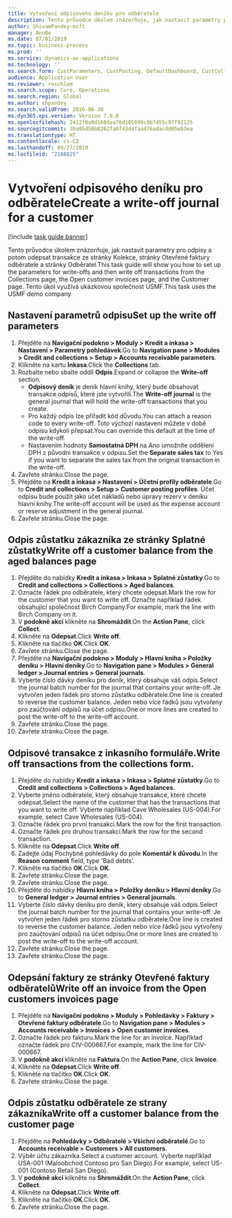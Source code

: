 ```yaml
---
title: Vytvoření odpisového deníku pro odběratele
description: Tento průvodce úkolem znázorňuje, jak nastavit parametry pro odpisy a potom odepsat transakce ze stránky Kolekce, stránky Otevřené faktury odběratele a stránky Odběratel.
author: ShivamPandey-msft
manager: AnnBe
ms.date: 07/01/2019
ms.topic: business-process
ms.prod: ''
ms.service: dynamics-ax-applications
ms.technology: ''
ms.search.form: CustParameters, CustPosting, DefaultDashboard, CustCollectionsPoolsListPage, CustWriteOff, LedgerJournalTable, LedgerJournalTransDaily, CustCollections, CustOpenInvoicesListPage, CustTable
audience: Application User
ms.reviewer: roschlom
ms.search.scope: Core, Operations
ms.search.region: Global
ms.author: shpandey
ms.search.validFrom: 2016-06-30
ms.dyn365.ops.version: Version 7.0.0
ms.openlocfilehash: 2422f0a9d168daa76d105099c8b7455c97f92125
ms.sourcegitcommit: 3ba95d50b8262fa0f43d4faad76adac4d05eb3ea
ms.translationtype: HT
ms.contentlocale: cs-CZ
ms.lasthandoff: 09/27/2019
ms.locfileid: "2188825"
---
```

# <a name="create-a-write-off-journal-for-a-customer"></a><span data-ttu-id="cecfd-103">Vytvoření odpisového deníku pro odběratele</span><span class="sxs-lookup"><span data-stu-id="cecfd-103">Create a write-off journal for a customer</span></span>

[!include [task guide banner](../../includes/task-guide-banner.md)]

<span data-ttu-id="cecfd-104">Tento průvodce úkolem znázorňuje, jak nastavit parametry pro odpisy a potom odepsat transakce ze stránky Kolekce, stránky Otevřené faktury odběratele a stránky Odběratel.</span><span class="sxs-lookup"><span data-stu-id="cecfd-104">This task guide will show you how to set up the parameters for write-offs and then write off transactions from the Collections page, the Open customer invoices page, and the Customer page.</span></span> <span data-ttu-id="cecfd-105">Tento úkol využívá ukázkovou společnost USMF.</span><span class="sxs-lookup"><span data-stu-id="cecfd-105">This task uses the USMF demo company.</span></span>


## <a name="set-up-the-write-off-parameters"></a><span data-ttu-id="cecfd-106">Nastavení parametrů odpisu</span><span class="sxs-lookup"><span data-stu-id="cecfd-106">Set up the write off parameters</span></span>
1. <span data-ttu-id="cecfd-107">Přejděte na **Navigační podokno > Moduly > Kredit a inkasa > Nastavení > Parametry pohledávek**.</span><span class="sxs-lookup"><span data-stu-id="cecfd-107">Go to **Navigation pane > Modules > Credit and collections > Setup > Accounts receivable parameters**.</span></span>
2. <span data-ttu-id="cecfd-108">Klikněte na kartu **Inkasa**.</span><span class="sxs-lookup"><span data-stu-id="cecfd-108">Click the **Collections** tab.</span></span>
3. <span data-ttu-id="cecfd-109">Rozbalte nebo sbalte oddíl **Odpis**.</span><span class="sxs-lookup"><span data-stu-id="cecfd-109">Expand or collapse the **Write-off** section.</span></span>
    - <span data-ttu-id="cecfd-110">**Odpisový deník** je deník hlavní knihy, který bude obsahovat transakce odpisů, které jste vytvořili.</span><span class="sxs-lookup"><span data-stu-id="cecfd-110">The **Write-off journal** is the general journal that will hold the write-off transactions that you create.</span></span>  
    - <span data-ttu-id="cecfd-111">Pro každý odpis lze přiřadit kód důvodu.</span><span class="sxs-lookup"><span data-stu-id="cecfd-111">You can attach a reason code to every write-off.</span></span> <span data-ttu-id="cecfd-112">Toto výchozí nastavení můžete v době odpisu kdykoli přepsat.</span><span class="sxs-lookup"><span data-stu-id="cecfd-112">You can override this default at the time of the write-off.</span></span>  
    - <span data-ttu-id="cecfd-113">Nastavením hodnoty **Samostatná DPH** na Ano umožníte oddělení DPH z původní transakce v odpisu.</span><span class="sxs-lookup"><span data-stu-id="cecfd-113">Set the **Separate sales tax** to Yes if you want to separate the sales tax from the original transaction in the write-off.</span></span>  
4. <span data-ttu-id="cecfd-114">Zavřete stránku.</span><span class="sxs-lookup"><span data-stu-id="cecfd-114">Close the page.</span></span>
5. <span data-ttu-id="cecfd-115">Přejděte na **Kredit a inkasa > Nastavení > Účetní profily odběratele**.</span><span class="sxs-lookup"><span data-stu-id="cecfd-115">Go to **Credit and collections > Setup > Customer posting profiles**.</span></span> <span data-ttu-id="cecfd-116">Účet odpisu bude použit jako účet nákladů nebo úpravy rezerv v deníku hlavní knihy.</span><span class="sxs-lookup"><span data-stu-id="cecfd-116">The write-off account will be used as the expense account or reserve adjustment in the general journal.</span></span>
6. <span data-ttu-id="cecfd-117">Zavřete stránku.</span><span class="sxs-lookup"><span data-stu-id="cecfd-117">Close the page.</span></span>

## <a name="write-off-a-customer-balance-from-the-aged-balances-page"></a><span data-ttu-id="cecfd-118">Odpis zůstatku zákazníka ze stránky Splatné zůstatky</span><span class="sxs-lookup"><span data-stu-id="cecfd-118">Write off a customer balance from the aged balances page</span></span>
1. <span data-ttu-id="cecfd-119">Přejděte do nabídky **Kredit a inkasa > Inkasa > Splatné zůstatky**.</span><span class="sxs-lookup"><span data-stu-id="cecfd-119">Go to **Credit and collections > Collections > Aged balances**.</span></span>
2. <span data-ttu-id="cecfd-120">Označte řádek pro odběratele, který chcete odepsat.</span><span class="sxs-lookup"><span data-stu-id="cecfd-120">Mark the row for the customer that you want to write off.</span></span> <span data-ttu-id="cecfd-121">Označte například řádek obsahující společnost Birch Company.</span><span class="sxs-lookup"><span data-stu-id="cecfd-121">For example, mark the line with Birch Company on it.</span></span>
3. <span data-ttu-id="cecfd-122">V **podokně akcí** klikněte na **Shromáždit**.</span><span class="sxs-lookup"><span data-stu-id="cecfd-122">On the **Action Pane**, click **Collect**.</span></span>
4. <span data-ttu-id="cecfd-123">Klikněte na **Odepsat**.</span><span class="sxs-lookup"><span data-stu-id="cecfd-123">Click **Write off**.</span></span>
5. <span data-ttu-id="cecfd-124">Klikněte na tlačítko **OK**.</span><span class="sxs-lookup"><span data-stu-id="cecfd-124">Click **OK**.</span></span>
6. <span data-ttu-id="cecfd-125">Zavřete stránku.</span><span class="sxs-lookup"><span data-stu-id="cecfd-125">Close the page.</span></span>
7. <span data-ttu-id="cecfd-126">Přejděte na **Navigační podokno > Moduly > Hlavní kniha > Položky deníku > Hlavní deníky**.</span><span class="sxs-lookup"><span data-stu-id="cecfd-126">Go to **Navigation pane > Modules > General ledger > Journal entries > General journals**.</span></span>
8. <span data-ttu-id="cecfd-127">Vyberte číslo dávky deníku pro deník, který obsahuje váš odpis.</span><span class="sxs-lookup"><span data-stu-id="cecfd-127">Select the journal batch number for the journal that contains your write-off.</span></span> <span data-ttu-id="cecfd-128">Je vytvořen jeden řádek pro storno zůstatku odběratele.</span><span class="sxs-lookup"><span data-stu-id="cecfd-128">One line is created to reverse the customer balance.</span></span> <span data-ttu-id="cecfd-129">Jeden nebo více řádků jsou vytvořeny pro zaúčtování odpisů na účet odpisu.</span><span class="sxs-lookup"><span data-stu-id="cecfd-129">One or more lines are created to post the write-off to the write-off account.</span></span>  
9. <span data-ttu-id="cecfd-130">Zavřete stránku.</span><span class="sxs-lookup"><span data-stu-id="cecfd-130">Close the page.</span></span>
10. <span data-ttu-id="cecfd-131">Zavřete stránku.</span><span class="sxs-lookup"><span data-stu-id="cecfd-131">Close the page.</span></span>

## <a name="write-off-transactions-from-the-collections-form"></a><span data-ttu-id="cecfd-132">Odpisové transakce z inkasního formuláře.</span><span class="sxs-lookup"><span data-stu-id="cecfd-132">Write off transactions from the collections form.</span></span>
1. <span data-ttu-id="cecfd-133">Přejděte do nabídky **Kredit a inkasa > Inkasa > Splatné zůstatky**.</span><span class="sxs-lookup"><span data-stu-id="cecfd-133">Go to **Credit and collections > Collections > Aged balances**.</span></span>
2. <span data-ttu-id="cecfd-134">Vyberte jméno odběratele, který obsahuje transakce, které chcete odepsat.</span><span class="sxs-lookup"><span data-stu-id="cecfd-134">Select the name of the customer that has the transactions that you want to write off.</span></span> <span data-ttu-id="cecfd-135">Vyberte například Cave Wholesales (US-004).</span><span class="sxs-lookup"><span data-stu-id="cecfd-135">For example, select Cave Wholesales (US-004).</span></span>
3. <span data-ttu-id="cecfd-136">Označte řádek pro první transakci.</span><span class="sxs-lookup"><span data-stu-id="cecfd-136">Mark the row for the first transaction.</span></span>
4. <span data-ttu-id="cecfd-137">Označte řádek pro druhou transakci.</span><span class="sxs-lookup"><span data-stu-id="cecfd-137">Mark the row for the second transaction.</span></span>
5. <span data-ttu-id="cecfd-138">Klikněte na **Odepsat**.</span><span class="sxs-lookup"><span data-stu-id="cecfd-138">Click **Write off**.</span></span>
6. <span data-ttu-id="cecfd-139">Zadejte údaj Pochybné pohledávky do pole **Komentář k důvodu**.</span><span class="sxs-lookup"><span data-stu-id="cecfd-139">In the **Reason comment** field, type 'Bad debts'.</span></span>
7. <span data-ttu-id="cecfd-140">Klikněte na tlačítko **OK**.</span><span class="sxs-lookup"><span data-stu-id="cecfd-140">Click **OK**.</span></span>
8. <span data-ttu-id="cecfd-141">Zavřete stránku.</span><span class="sxs-lookup"><span data-stu-id="cecfd-141">Close the page.</span></span>
9. <span data-ttu-id="cecfd-142">Zavřete stránku.</span><span class="sxs-lookup"><span data-stu-id="cecfd-142">Close the page.</span></span>
10. <span data-ttu-id="cecfd-143">Přejděte do nabídky **Hlavní kniha > Položky deníku > Hlavní deníky**.</span><span class="sxs-lookup"><span data-stu-id="cecfd-143">Go to **General ledger > Journal entries > General journals**.</span></span>
11. <span data-ttu-id="cecfd-144">Vyberte číslo dávky deníku pro deník, který obsahuje váš odpis.</span><span class="sxs-lookup"><span data-stu-id="cecfd-144">Select the journal batch number for the journal that contains your write-off.</span></span> <span data-ttu-id="cecfd-145">Je vytvořen jeden řádek pro storno zůstatku odběratele.</span><span class="sxs-lookup"><span data-stu-id="cecfd-145">One line is created to reverse the customer balance.</span></span> <span data-ttu-id="cecfd-146">Jeden nebo více řádků jsou vytvořeny pro zaúčtování odpisů na účet odpisu.</span><span class="sxs-lookup"><span data-stu-id="cecfd-146">One or more lines are created to post the write-off to the write-off account.</span></span>  
12. <span data-ttu-id="cecfd-147">Zavřete stránku.</span><span class="sxs-lookup"><span data-stu-id="cecfd-147">Close the page.</span></span>
13. <span data-ttu-id="cecfd-148">Zavřete stránku.</span><span class="sxs-lookup"><span data-stu-id="cecfd-148">Close the page.</span></span>

## <a name="write-off-an-invoice-from-the-open-customers-invoices-page"></a><span data-ttu-id="cecfd-149">Odepsání faktury ze stránky Otevřené faktury odběratelů</span><span class="sxs-lookup"><span data-stu-id="cecfd-149">Write off an invoice from the Open customers invoices page</span></span>
1. <span data-ttu-id="cecfd-150">Přejděte na **Navigační podokno > Moduly > Pohledávky > Faktury > Otevřené faktury odběratele**.</span><span class="sxs-lookup"><span data-stu-id="cecfd-150">Go to **Navigation pane > Modules > Accounts receivable > Invoices > Open customer invoices**.</span></span>
2. <span data-ttu-id="cecfd-151">Označte řádek pro fakturu.</span><span class="sxs-lookup"><span data-stu-id="cecfd-151">Mark the line for an invoice.</span></span> <span data-ttu-id="cecfd-152">Například označte řádek pro CIV-000667.</span><span class="sxs-lookup"><span data-stu-id="cecfd-152">For example, mark the line for CIV-000667.</span></span>
3. <span data-ttu-id="cecfd-153">V **podokně akcí** klikněte na **Faktura**.</span><span class="sxs-lookup"><span data-stu-id="cecfd-153">On the **Action Pane**, click **Invoice**.</span></span>
4. <span data-ttu-id="cecfd-154">Klikněte na **Odepsat**.</span><span class="sxs-lookup"><span data-stu-id="cecfd-154">Click **Write off**.</span></span>
5. <span data-ttu-id="cecfd-155">Klikněte na tlačítko **OK**.</span><span class="sxs-lookup"><span data-stu-id="cecfd-155">Click **OK**.</span></span>
6. <span data-ttu-id="cecfd-156">Zavřete stránku.</span><span class="sxs-lookup"><span data-stu-id="cecfd-156">Close the page.</span></span>

## <a name="write-off-a-customer-balance-from-the-customer-page"></a><span data-ttu-id="cecfd-157">Odpis zůstatku odběratele ze strany zákazníka</span><span class="sxs-lookup"><span data-stu-id="cecfd-157">Write off a customer balance from the customer page</span></span>
1. <span data-ttu-id="cecfd-158">Přejděte na **Pohledávky > Odběratelé > Všichni odběratelé**.</span><span class="sxs-lookup"><span data-stu-id="cecfd-158">Go to **Accounts receivable > Customers > All customers**.</span></span>
2. <span data-ttu-id="cecfd-159">Výběr účtu zákazníka.</span><span class="sxs-lookup"><span data-stu-id="cecfd-159">Select a customer account.</span></span> <span data-ttu-id="cecfd-160">Vyberte například USA-001 (Maloobchod Contoso pro San Diego).</span><span class="sxs-lookup"><span data-stu-id="cecfd-160">For example, select US-001 (Contoso Retail San Diego).</span></span>
3. <span data-ttu-id="cecfd-161">V **podokně akcí** klikněte na **Shromáždit**.</span><span class="sxs-lookup"><span data-stu-id="cecfd-161">On the **Action Pane**, click **Collect**.</span></span>
4. <span data-ttu-id="cecfd-162">Klikněte na **Odepsat**.</span><span class="sxs-lookup"><span data-stu-id="cecfd-162">Click **Write off**.</span></span>
5. <span data-ttu-id="cecfd-163">Klikněte na tlačítko **OK**.</span><span class="sxs-lookup"><span data-stu-id="cecfd-163">Click **OK**.</span></span>
6. <span data-ttu-id="cecfd-164">Zavřete stránku.</span><span class="sxs-lookup"><span data-stu-id="cecfd-164">Close the page.</span></span>

